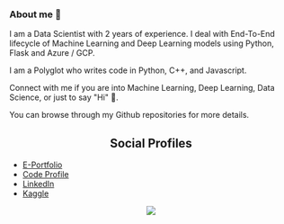 ### About me 🌱

I am a Data Scientist with 2 years of experience. I deal with End-To-End lifecycle of Machine Learning and Deep Learning models using Python, Flask and Azure / GCP.

I am a Polyglot who writes code in Python, C++, and Javascript.

Connect with me if you are into Machine Learning, Deep Learning, Data Science, or just to say "Hi" 👋.

You can browse through my Github repositories for more details.

<h2 style="text-align:center">Social Profiles</h2>

- [E-Portfolio](https://theja-vanka.github.io)
- [Code Profile](https://sourcerer.io/theja-vanka)
- [LinkedIn](https://www.linkedin.com/in/krishnatheja-vanka)
- [Kaggle](https://kaggle.com/thejavanka)

<p align='center'>
    <img align='center' src="https://visitor-badge.glitch.me/badge?page_id=theja-vanka.visitor-badge">
<p/>

